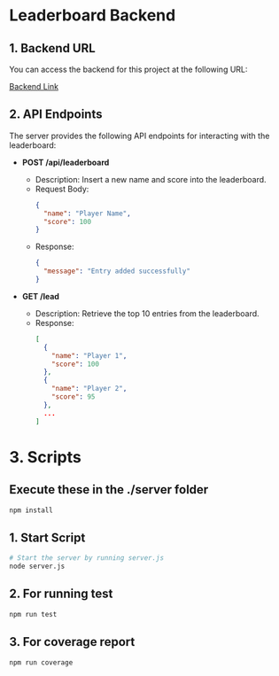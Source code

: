 # Leaderboard Backend

## 1. Backend URL

You can access the backend for this project at the following URL:

[Backend Link](https://backend-1-cr8v.onrender.com)

## 2. API Endpoints

The server provides the following API endpoints for interacting with the leaderboard:

- **POST /api/leaderboard**
  - Description: Insert a new name and score into the leaderboard.
  - Request Body:
    ```json
    {
      "name": "Player Name",
      "score": 100
    }
    ```
  - Response:
    ```json
    {
      "message": "Entry added successfully"
    }
    ```

- **GET /lead**
  - Description: Retrieve the top 10 entries from the leaderboard.
  - Response:
    ```json
    [
      {
        "name": "Player 1",
        "score": 100
      },
      {
        "name": "Player 2",
        "score": 95
      },
      ...
    ]
    ```

# 3. Scripts
## Execute these in the ./server folder
```bash
npm install
```
## 1. Start Script

```bash
# Start the server by running server.js
node server.js
```

## 2. For running test
```bash
npm run test
```

## 3. For coverage report
```bash
npm run coverage
``` 

